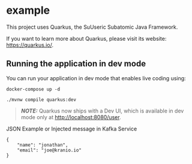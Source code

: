 # example

This project uses Quarkus, the SuUseric Subatomic Java Framework.

If you want to learn more about Quarkus, please visit its website: <https://quarkus.io/>.

## Running the application in dev mode

You can run your application in dev mode that enables live coding using:

```shell script
docker-compose up -d
```

```shell script
./mvnw compile quarkus:dev
```

> **_NOTE:_** Quarkus now ships with a Dev UI, which is available in dev mode only at <http://localhost:8080/user>.

JSON Example or Injected message in Kafka Service

```shell script
{
	"name": "jonathan",
	"email": "joe@kranio.io"
}


```
